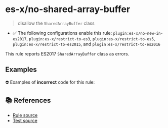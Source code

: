 # es-x/no-shared-array-buffer
> disallow the `SharedArrayBuffer` class

- ✅ The following configurations enable this rule: `plugin:es-x/no-new-in-es2017`, `plugin:es-x/restrict-to-es3`, `plugin:es-x/restrict-to-es5`, `plugin:es-x/restrict-to-es2015`, and `plugin:es-x/restrict-to-es2016`

This rule reports ES2017 `SharedArrayBuffer` class as errors.

## Examples

⛔ Examples of **incorrect** code for this rule:

<eslint-playground type="bad" code="/*eslint es-x/no-shared-array-buffer: error */
let buffer = new SharedArrayBuffer(10)
" />

## 📚 References

- [Rule source](https://github.com/ota-meshi/eslint-plugin-es-x/blob/v5.0.0/lib/rules/no-shared-array-buffer.js)
- [Test source](https://github.com/ota-meshi/eslint-plugin-es-x/blob/v5.0.0/tests/lib/rules/no-shared-array-buffer.js)
